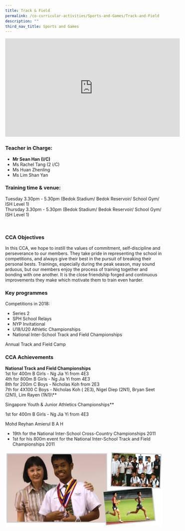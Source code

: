 ```yaml
---
title: Track & Field
permalink: /co-curricular-activities/Sports-and-Games/Track-and-Field
description: ""
third_nav_title: Sports and Games
---
```

<iframe width="560" height="315" src="https://www.youtube.com/embed/_1Uvf-PCZFE" title="YouTube video player" frameborder="0" allow="accelerometer; autoplay; clipboard-write; encrypted-media; gyroscope; picture-in-picture" allowfullscreen></iframe>

### Teacher in Charge:

  

*   **Mr Sean Han (I/C)**
*   Ms Rachel Tang (2 i/C)
*   Ms Huan Zhenling
*   Ms Lim Shan Yan

  

### Training time & venue:

  

Tuesday 3.30pm - 5.30pm (Bedok Stadium/ Bedok Reservoir/ School Gym/ ISH Level 1)  
Thursday 3.30pm - 5.30pm (Bedok Stadium/ Bedok Reservoir/ School Gym/ ISH Level 1)

   

### CCA Objectives

  
In this CCA, we hope to instill the values of commitment, self-discipline and perseverance to our members. They take pride in representing the school in competitions, and always give their best in the pursuit of breaking their personal bests. Trainings, especially during the peak season, may sound arduous, but our members enjoy the process of training together and bonding with one another. It is the close friendship forged and continuous improvements they make which motivate them to train even harder.

###   Key programmes

  
Competitions in 2018:

*   Series 2
*   SPH School Relays
*   NYP Invitational
*   U18/U20 Athletic Championships
*   National Inter-School Track and Field Championships

  
Annual Track and Field Camp  

###   CCA Achievements

  
**National Track and Field Championships**  
1st for 400m B Girls - Ng Jia Yi from 4E3  
4th for 800m B Girls - Ng Jia Yi from 4E3  
8th for 200m C Boys - Nicholas Koh from 2E3  
7th for 4X100 C Boys - Nicholas Koh ( 2E3), Nigel Diep (2N1), Bryan Seet (2N1), Lim Rayen (1N1)\\**  
  
Singapore Youth & Junior Athletics Championships**  
  
1st for 400m B Girls - Ng Jia Yi from 4E3  
  
Mohd Reyhan Amierul B A H  
  

*   19th for the National Inter-School Cross-Country Championships 2011
*   1st for his 800m event for the National Inter-School Track and Field Championships 2011

![](/images/tnf8.png)